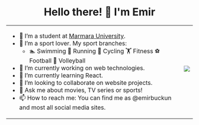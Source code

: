 <h1 align="center">Hello there!  👋  I'm Emir</h1>

<table cellspacing="10">
<tr>
<td>
<p>
<ul>
<li>🏫 I’m a student at <a href="https://www.marmara.edu.tr/en">Marmara University</a>.</li>
<li>🏅 I’m a sport lover. My sport branches:<ul>
<li>🏊 Swimming 🏃 Running 🚴 Cycling 🏋️ Fitness ⚽ Football 🏐 Volleyball</li>
</ul>
</li>
<li>🔭 I’m currently working on web technologies.</li>
<li>🌱 I’m currently learning React.</li>
<li>👯 I’m looking to collaborate on website projects.</li>
<li>💬 Ask me about movies, TV series or sports!</li>
<li>📫 How to reach me: You can find me as @emirbuckun and most all social media sites.</li>
</ul>
</p>
</td>
<td>
<div>
<img src="https://github.com/emirbuckun/emirbuckun/blob/main/viking.gif"></img>
</div></p>
</td>
</tr>
</table>
